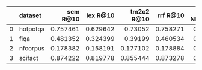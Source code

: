 |    | dataset   |   sem R@10 |   lex R@10 |   tm2c2 R@10 |   rrf R@10 |   sem NDCG@10 |   lex NDCG@10 |   tm2c2 NDCG@10 |   rrf NDCG@10 |
|---:|:----------|-----------:|-----------:|-------------:|-----------:|--------------:|--------------:|----------------:|--------------:|
|  0 | hotpotqa  |   0.757461 |   0.629642 |     0.73052  |   0.758271 |      0.725882 |      0.602216 |        0.698198 |      0.722792 |
|  1 | fiqa      |   0.481352 |   0.324399 |     0.39199  |   0.460534 |      0.406231 |      0.253635 |        0.317929 |      0.370492 |
|  2 | nfcorpus  |   0.178382 |   0.158191 |     0.177102 |   0.178884 |      0.373546 |      0.326787 |        0.360552 |      0.371343 |
|  3 | scifact   |   0.874222 |   0.819778 |     0.855444 |   0.873278 |      0.740391 |      0.691075 |        0.721059 |      0.745161 |